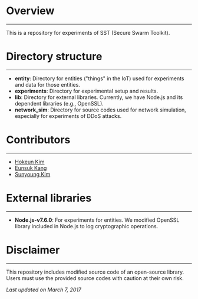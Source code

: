 # Overview
---
This is a repository for experiments of SST (Secure Swarm Toolkit). 

# Directory structure
---
- **entity**: Directory for entities ("things" in the IoT) used for experiments and data for those entities.
- **experiments**: Directory for experimental setup and results.
- **lib**: Directory for external libraries. Currently, we have Node.js and its dependent libraries (e.g., OpenSSL).
- **network_sim**: Directory for source codes used for network simulation, especially for experiments of DDoS attacks.

# Contributors
---
- [Hokeun Kim](https://hokeun.github.io/)
- [Eunsuk Kang](https://eskang.github.io/)
- [Sunyoung Kim](https://github.com/sunnykim638)

# External libraries
---
- **Node.js-v7.6.0**: For experiments for entities. We modified OpenSSL library included in Node.js to log cryptographic operations.

# Disclaimer
---
This repository includes modified source code of an open-source library. Users must use the provided source codes with caution at their own risk.

*Last updated on March 7, 2017*
